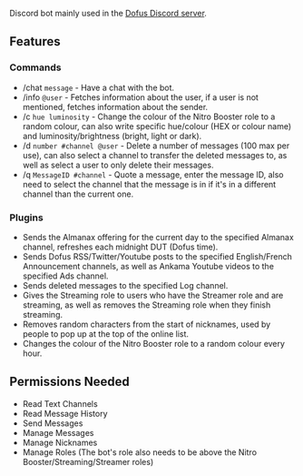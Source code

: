 Discord bot mainly used in the [Dofus Discord server](https://discord.gg/0RDH0dqUoTRkCjSF).

## Features
### Commands
- /chat `message` - Have a chat with the bot.
- /info `@user` - Fetches information about the user, if a user is not mentioned, fetches information about the sender.
- /c `hue luminosity` - Change the colour of the Nitro Booster role to a random colour, can also write specific hue/colour (HEX or colour name) and luminosity/brightness (bright, light or dark).
- /d `number #channel @user` - Delete a number of messages (100 max per use), can also select a channel to transfer the deleted messages to, as well as select a user to only delete their messages.
- /q `MessageID #channel` - Quote a message, enter the message ID, also need to select the channel that the message is in if it's in a different channel than the current one.

### Plugins
- Sends the Almanax offering for the current day to the specified Almanax channel, refreshes each midnight DUT (Dofus time).
- Sends Dofus RSS/Twitter/Youtube posts to the specified English/French Announcement channels, as well as Ankama Youtube videos to the specified Ads channel.
- Sends deleted messages to the specified Log channel.
- Gives the Streaming role to users who have the Streamer role and are streaming, as well as removes the Streaming role when they finish streaming.
- Removes random characters from the start of nicknames, used by people to pop up at the top of the online list.
- Changes the colour of the Nitro Booster role to a random colour every hour.

## Permissions Needed
- Read Text Channels
- Read Message History
- Send Messages
- Manage Messages
- Manage Nicknames
- Manage Roles (The bot's role also needs to be above the Nitro Booster/Streaming/Streamer roles)